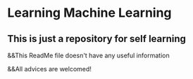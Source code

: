 # Learning Machine Learning
## This is just a repository for self learning

&&This ReadMe file doesn't have any useful information 

&&All advices are welcomed! 
